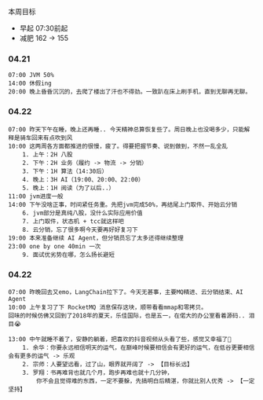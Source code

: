 
本周目标
-  早起 07:30前起
-  减肥 162 -> 155

### 04.21

	07:00 JVM 50%
	14:00 休假ing
	20:00 晚上昏昏沉沉的，去爬了楼出了汗也不得劲。一致趴在床上刷手机，直到无聊再无聊。

### 04.22

	07:00 昨天下午在睡，晚上还再睡.. 今天精神总算恢复些了。周日晚上也没喝多少，只能解释是骑车回来有点吹到风
	10:00 这两周各方面都推进的很慢，疲了。得要把握节奏、说到做到，不然一乱全乱
		1. 上午：2H 八股
		2. 下午：2H 业务（履约 -> 物流 -> 分销）
		3. 下午：1H 算法（14:30后）
		4. 晚上：3H AI（19:00、20:00、22:00）
		5. 晚上：1H 阅读（为了以后..）
	11:00 jvm进度一般
	14:00 下午没啥正事，时间紧任务重。先把jvm完成50%，再结尾上门取件、开始云分销
		6. jvm部分是真纯八股，没什么实际应用价值
		7. 上门取件，状态机 + tcc就这样吧
		8. 云分销，忘了很多啊今天要再好好复习下
	19:00 本来准备继续 AI Agent，但分销员忘了太多还得继续整理
	23:00 one by one 40min 一次
		9. 面试优劣势在哪，怎么扬长避短

### 04.22

	07:00 昨晚回去又emo，LangChain拉下了。今天无甚事，主要MQ精进、云分销结束、AI Agent
	10:00 上午复习了下 RocketMQ 消息保存这块，顺带看看mmap和零拷贝。
	回味的时候仿佛又回到了2018年的夏天，乐佳国际，也是五一，在偌大的办公室看着源码.. 泪目😭
	
	13:00 中午就睡不着了，安静的躺着，把喜欢的抖音视频从头看了些，感觉又幸福了🎉
		1. 余华：你要永远相信明天的运气，在巅峰时候要相信会有更好的运气，在低谷更要相信会有更多的运气 -> 乐观
		2. 宗师：人要望远看，过了山，眼界就开阔了 -> 【目标长远】
		3. 罗翔：书再难背也就几个月，跑步再难也就十几分钟，
			你不会且觉得难的东西，一定不要躲，先搞明白后精湛，你就比别人优秀 -> 【一定坚持】